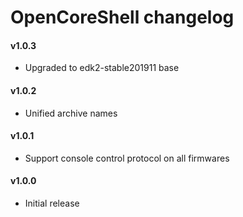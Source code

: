 OpenCoreShell changelog
=======================

#### v1.0.3
- Upgraded to edk2-stable201911 base

#### v1.0.2
- Unified archive names

#### v1.0.1
- Support console control protocol on all firmwares

#### v1.0.0
- Initial release
